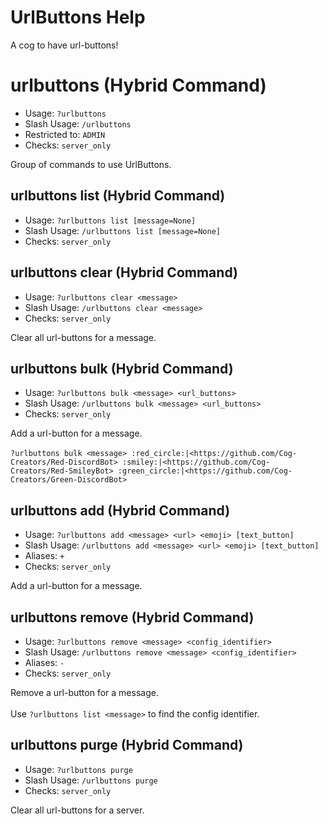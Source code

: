 # UrlButtons Help

A cog to have url-buttons!

# urlbuttons (Hybrid Command)
 - Usage: `?urlbuttons `
 - Slash Usage: `/urlbuttons `
 - Restricted to: `ADMIN`
 - Checks: `server_only`

Group of commands to use UrlButtons.

## urlbuttons list (Hybrid Command)
 - Usage: `?urlbuttons list [message=None] `
 - Slash Usage: `/urlbuttons list [message=None] `
 - Checks: `server_only`



## urlbuttons clear (Hybrid Command)
 - Usage: `?urlbuttons clear <message> `
 - Slash Usage: `/urlbuttons clear <message> `
 - Checks: `server_only`

Clear all url-buttons for a message.

## urlbuttons bulk (Hybrid Command)
 - Usage: `?urlbuttons bulk <message> <url_buttons> `
 - Slash Usage: `/urlbuttons bulk <message> <url_buttons> `
 - Checks: `server_only`

Add a url-button for a message.<br/><br/>```?urlbuttons bulk <message> :red_circle:|<https://github.com/Cog-Creators/Red-DiscordBot> :smiley:|<https://github.com/Cog-Creators/Red-SmileyBot> :green_circle:|<https://github.com/Cog-Creators/Green-DiscordBot>```

## urlbuttons add (Hybrid Command)
 - Usage: `?urlbuttons add <message> <url> <emoji> [text_button] `
 - Slash Usage: `/urlbuttons add <message> <url> <emoji> [text_button] `
 - Aliases: `+`
 - Checks: `server_only`

Add a url-button for a message.

## urlbuttons remove (Hybrid Command)
 - Usage: `?urlbuttons remove <message> <config_identifier> `
 - Slash Usage: `/urlbuttons remove <message> <config_identifier> `
 - Aliases: `-`
 - Checks: `server_only`

Remove a url-button for a message.<br/><br/>Use `?urlbuttons list <message>` to find the config identifier.

## urlbuttons purge (Hybrid Command)
 - Usage: `?urlbuttons purge `
 - Slash Usage: `/urlbuttons purge `
 - Checks: `server_only`

Clear all url-buttons for a server.

